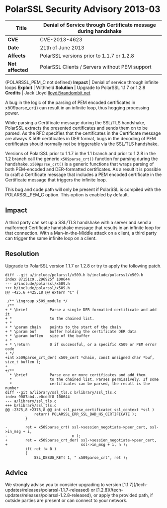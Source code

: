 # PolarSSL Security Advisory 2013-03

**Title** |  Denial of Service through Certificate message during handshake
---|---
**CVE** |  CVE-2013-4623
**Date** |  21th of June 2013
**Affects** |  PolarSSL versions prior to 1.1.7 or 1.2.8
**Not affected** |  PolarSSL Clients / Servers without PEM support
(POLARSSL_PEM_C not defined)
**Impact** |  Denial of service through infinite loops
**Exploit** |  Withheld
**Solution** |  Upgrade to PolarSSL 1.1.7 or 1.2.8
**Credits** |  Jack Lloyd [lloyd@randombit.net](mailto:lloyd@randombit.net)

A bug in the logic of the parsing of PEM encoded certificates in
x509parse_crt() can result in an infinite loop, thus hogging processing power.

While parsing a Certificate message during the SSL/TLS handshake, PolarSSL
extracts the presented certificates and sends them on to be parsed. As the RFC
specifies that the certificates in the Certificate message are always X.509
certificates in DER format, bugs in the decoding of PEM certificates should
normally not be triggerable via the SSL/TLS handshake.

Versions of PolarSSL prior to 1.1.7 in the 1.1 branch and prior to 1.2.8 in
the 1.2 branch call the generic `x509parse_crt()` function for parsing during
the handshake. `x509parse_crt()` is a generic functions that wraps parsing of
both PEM-encoded and DER-formatted certificates. As a result it is possible to
craft a Certificate message that includes a PEM encoded certificate in the
Certificate message that triggers the infinite loop.

This bug and code path will only be present if PolarSSL is compiled with the
POLARSSL_PEM_C option. This option is enabled by default.

## Impact

A third party can set up a SSL/TLS handshake with a server and send a
malformed Certificate handshake message that results in an infinite loop for
that connection. With a Man-in-the-Middle attack on a client, a third party
can trigger the same infinite loop on a client.

## Resolution

Upgrade to PolarSSL version 1.1.7 or 1.2.8 or try to apply the following
patch.



    diff --git a/include/polarssl/x509.h b/include/polarssl/x509.h
    index 87151c9..296925f 100644
    --- a/include/polarssl/x509.h
    +++ b/include/polarssl/x509.h
    @@ -425,6 +425,18 @@ extern "C" {

     /** \ingroup x509_module */
     /**
    + * \brief          Parse a single DER formatted certificate and add it
    + *                 to the chained list.
    + *
    + * \param chain    points to the start of the chain
    + * \param buf      buffer holding the certificate DER data
    + * \param buflen   size of the buffer
    + *
    + * \return         0 if successful, or a specific X509 or PEM error code
    + */
    +int x509parse_crt_der( x509_cert *chain, const unsigned char *buf, size_t buflen );
    +
    +/**
      * \brief          Parse one or more certificates and add them
      *                 to the chained list. Parses permissively. If some
      *                 certificates can be parsed, the result is the number
    diff --git a/library/ssl_tls.c b/library/ssl_tls.c
    index 9087ab4..e0cddf8 100644
    --- a/library/ssl_tls.c
    +++ b/library/ssl_tls.c
    @@ -2375,8 +2375,8 @@ int ssl_parse_certificate( ssl_context *ssl )
                 return( POLARSSL_ERR_SSL_BAD_HS_CERTIFICATE );
             }

    -        ret = x509parse_crt( ssl->session_negotiate->peer_cert, ssl->in_msg + i,
    -                             n );
    +        ret = x509parse_crt_der( ssl->session_negotiate->peer_cert,
    +                                 ssl->in_msg + i, n );
             if( ret != 0 )
             {
                 SSL_DEBUG_RET( 1, " x509parse_crt", ret );


## Advice

We strongly advise you to consider upgrading to version [1.1.7](/tech-
updates/releases/polarssl-1.1.7-released) or [1.2.8](/tech-
updates/releases/polarssl-1.2.8-released), or apply the provided path, if
outside parties are present or can connect to your network.
